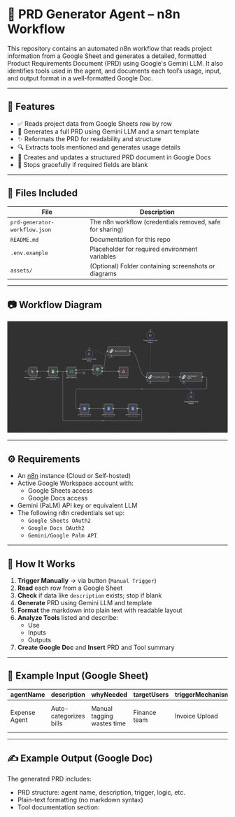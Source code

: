 # 🤖 PRD Generator Agent – n8n Workflow

This repository contains an automated n8n workflow that reads project information from a Google Sheet and generates a detailed, formatted Product Requirements Document (PRD) using Google's Gemini LLM. It also identifies tools used in the agent, and documents each tool’s usage, input, and output format in a well-formatted Google Doc.

---

## 🚀 Features

- ✅ Reads project data from Google Sheets row by row
- 🧠 Generates a full PRD using Gemini LLM and a smart template
- ✨ Reformats the PRD for readability and structure
- 🔍 Extracts tools mentioned and generates usage details
- 📄 Creates and updates a structured PRD document in Google Docs
- 🛑 Stops gracefully if required fields are blank

---

## 📁 Files Included

| File | Description |
|------|-------------|
| `prd-generator-workflow.json` | The n8n workflow (credentials removed, safe for sharing) |
| `README.md` | Documentation for this repo |
| `.env.example` | Placeholder for required environment variables |
| `assets/` | (Optional) Folder containing screenshots or diagrams |

---

## 📷 Workflow Diagram

![Workflow Diagram](assests/untitled.png)

---

## ⚙️ Requirements

- An [n8n](https://n8n.io) instance (Cloud or Self-hosted)
- Active Google Workspace account with:
  - Google Sheets access
  - Google Docs access
- Gemini (PaLM) API key or equivalent LLM
- The following n8n credentials set up:
  - `Google Sheets OAuth2`
  - `Google Docs OAuth2`
  - `Gemini/Google Palm API`

---

## 🧠 How It Works

1. **Trigger Manually** → via button (`Manual Trigger`)
2. **Read** each row from a Google Sheet
3. **Check** if data like `description` exists; stop if blank
4. **Generate** PRD using Gemini LLM and template
5. **Format** the markdown into plain text with readable layout
6. **Analyze Tools** listed and describe:
   - Use
   - Inputs
   - Outputs
7. **Create Google Doc** and **Insert** PRD and Tool summary

---

## 📄 Example Input (Google Sheet)

| agentName      | description           | whyNeeded           | targetUsers | triggerMechanism | toolsInUse         |
|----------------|-----------------------|----------------------|-------------|------------------|---------------------|
| Expense Agent  | Auto-categorizes bills | Manual tagging wastes time | Finance team | Invoice Upload | OCR, Expense DB, Policy Engine |

---

## ✍️ Example Output (Google Doc)

The generated PRD includes:

- PRD structure: agent name, description, trigger, logic, etc.
- Plain-text formatting (no markdown syntax)
- Tool documentation section:

